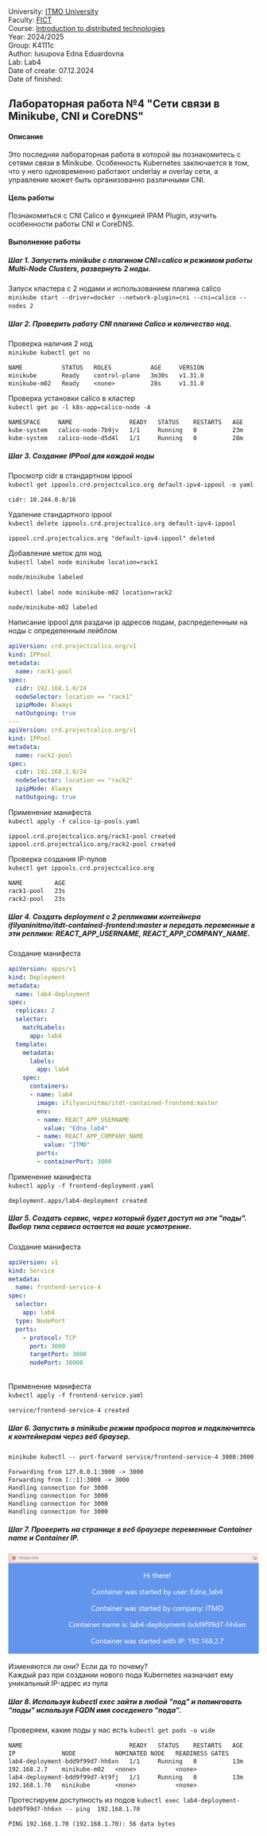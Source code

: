 University: [ITMO University](https://itmo.ru/ru/)  
Faculty: [FICT](https://fict.itmo.ru)  
Course: [Introduction to distributed technologies](https://github.com/itmo-ict-faculty/introduction-to-distributed-technologies)  
Year: 2024/2025  
Group: K4111c  
Author: Iusupova Edna Eduardovna  
Lab: Lab4  
Date of create: 07.12.2024  
Date of finished:   

## Лабораторная работа №4 "Сети связи в Minikube, CNI и CoreDNS"  
#### Описание  
Это последняя лабораторная работа в которой вы познакомитесь с сетями связи в Minikube. Особенность Kubernetes заключается в том, что у него одновременно работают underlay и overlay сети, а управление может быть организованно различными CNI.  

#### Цель работы  
Познакомиться с CNI Calico и функцией IPAM Plugin, изучить особенности работы CNI и CoreDNS. 

#### Выполнение работы
##### Шаг 1. Запустить minikube с плагином CNI=calico и режимом работы Multi-Node Clusters, развернуть 2 ноды.

Запуск кластера с 2 нодами и использованием плагина calico  
`minikube start --driver=docker --network-plugin=cni --cni=calico --nodes 2`

##### Шаг 2. Проверить работу CNI плагина Calico и количество нод.

Проверка наличия 2 нод  
`minikube kubectl get no`
```
NAME           STATUS   ROLES           AGE     VERSION
minikube       Ready    control-plane   3m30s   v1.31.0
minikube-m02   Ready    <none>          28s     v1.31.0
```

Проверка установки calico в кластер   
`kubectl get po -l k8s-app=calico-node -A`  
```
NAMESPACE     NAME                READY   STATUS    RESTARTS   AGE
kube-system   calico-node-7b9jv   1/1     Running   0          23m
kube-system   calico-node-d5d4l   1/1     Running   0          28m
```
##### Шаг 3. Создание IPPool для каждой ноды
Просмотр cidr в стандартном ippool  
`kubectl get ippools.crd.projectcalico.org default-ipv4-ippool -o yaml`  
```
cidr: 10.244.0.0/16
```

Удаление стандартного ippool  
`kubectl delete ippools.crd.projectcalico.org default-ipv4-ippool`  
```
ippool.crd.projectcalico.org "default-ipv4-ippool" deleted
```

Добавление меток для нод  
`kubectl label node minikube location=rack1`
```
node/minikube labeled
```
`kubectl label node minikube-m02 location=rack2`
```
node/minikube-m02 labeled
```

Написание ippool для раздачи ip адресов подам, распределенным на ноды с определенным лейблом
``` yaml
apiVersion: crd.projectcalico.org/v1
kind: IPPool
metadata:
  name: rack1-pool
spec:
  cidr: 192.168.1.0/24
  nodeSelector: location == "rack1"
  ipipMode: Always
  natOutgoing: true
---
apiVersion: crd.projectcalico.org/v1
kind: IPPool
metadata:
  name: rack2-pool
spec:
  cidr: 192.168.2.0/24
  nodeSelector: location == "rack2"
  ipipMode: Always
  natOutgoing: true
```
Применение манифеста  
`kubectl apply -f calico-ip-pools.yaml`
```
ippool.crd.projectcalico.org/rack1-pool created
ippool.crd.projectcalico.org/rack2-pool created
```

Проверка создания  IP-пулов  
`kubectl get ippools.crd.projectcalico.org`
```
NAME         AGE
rack1-pool   23s
rack2-pool   23s
```

##### Шаг 4. Создать deployment с 2 репликами контейнера ifilyaninitmo/itdt-contained-frontend:master и передать переменные в эти реплики: REACT_APP_USERNAME, REACT_APP_COMPANY_NAME.

Создание манифеста  
```yaml
apiVersion: apps/v1
kind: Deployment
metadata:
  name: lab4-deployment
spec:
  replicas: 2
  selector:
    matchLabels:
      app: lab4
  template:
    metadata:
      labels:
        app: lab4
    spec:
      containers:
      - name: lab4
        image: ifilyaninitmo/itdt-contained-frontend:master
        env:
        - name: REACT_APP_USERNAME
          value: "Edna_lab4"  
        - name: REACT_APP_COMPANY_NAME
          value: "ITMO"  
        ports:
        - containerPort: 3000
```

Применение манифеста  
`kubectl apply -f frontend-deployment.yaml`
```
deployment.apps/lab4-deployment created
```

##### Шаг 5. Создать сервис, через который будет доступ на эти "поды". Выбор типа сервиса остается на ваше усмотрение.
Создание манифеста  
```yaml
apiVersion: v1
kind: Service
metadata:
  name: frontend-service-4
spec:
  selector:
    app: lab4
  type: NodePort
  ports:
    - protocol: TCP
      port: 3000
      targetPort: 3000
      nodePort: 30008 
 
```

Применение манифеста  
`kubectl apply -f frontend-service.yaml`
```
service/frontend-service-4 created
```

##### Шаг 6. Запустить в minikube режим проброса портов и подключитесь к контейнерам через веб браузер.

`minikube kubectl -- port-forward service/frontend-service-4 3000:3000`  
```
Forwarding from 127.0.0.1:3000 -> 3000
Forwarding from [::1]:3000 -> 3000
Handling connection for 3000
Handling connection for 3000
Handling connection for 3000
Handling connection for 3000
```

##### Шаг 7. Проверить на странице в веб браузере переменные Container name и Container IP. 
![alt text](image-1.png)

Изменяются ли они? Если да то почему?  
Каждый раз при создании нового пода Kubernetes назначает ему уникальный IP-адрес из пула

##### Шаг 8. Используя kubectl exec зайти в любой "под" и попинговать "поды" используя FQDN имя соседенего "пода".
Проверяем, какие поды у нас есть
`kubectl get pods -o wide`
```
NAME                              READY   STATUS    RESTARTS   AGE   IP             NODE           NOMINATED NODE   READINESS GATES
lab4-deployment-bdd9f99d7-hh6xn   1/1     Running   0          13m   192.168.2.7    minikube-m02   <none>           <none>
lab4-deployment-bdd9f99d7-kt9fj   1/1     Running   0          13m   192.168.1.70   minikube       <none>           <none>
```
Протестируем доступность из подов
`kubectl exec lab4-deployment-bdd9f99d7-hh6xn -- ping  192.168.1.70`
```
PING 192.168.1.70 (192.168.1.70): 56 data bytes
```
